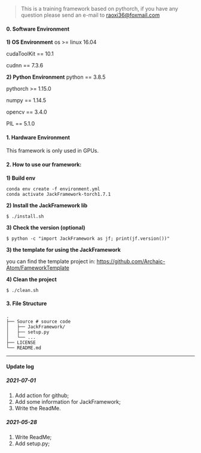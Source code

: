 >This is a training framework based on pythorch, if you have any question please send an e-mail to raoxi36@foxmail.com

#### 0. Software Environment
**1) OS Environment**
os >= linux 16.04

cudaToolKit == 10.1

cudnn == 7.3.6

**2) Python Environment**
python == 3.8.5

pythorch >= 1.15.0

numpy == 1.14.5

opencv == 3.4.0

PIL == 5.1.0

#### 1. Hardware Environment
This framework is only used in GPUs.

#### 2. How to use our framework:
**1) Build env**
```
conda env create -f environment.yml
conda activate JackFramework-torch1.7.1
```
**2) Install the JackFramework lib**
```
$ ./install.sh
```
**3) Check the version (optional)**
```
$ python -c "import JackFramework as jf; print(jf.version())"
```

**3) the template for using the JackFramework**

you can find the template project in: https://github.com/Archaic-Atom/FameworkTemplate

**4) Clean the project**
```
$ ./clean.sh
```

#### 3. File Structure
```
.
├── Source # source code
│   ├── JackFramework/
│   ├── setup.py
│   └── ...
├── LICENSE
└── README.md
```

---
#### Update log
##### 2021-07-01
1. Add action for github;
2. Add some information for JackFramework;
3. Write the ReadMe.

##### 2021-05-28
1. Write ReadMe;
2. Add setup.py;

